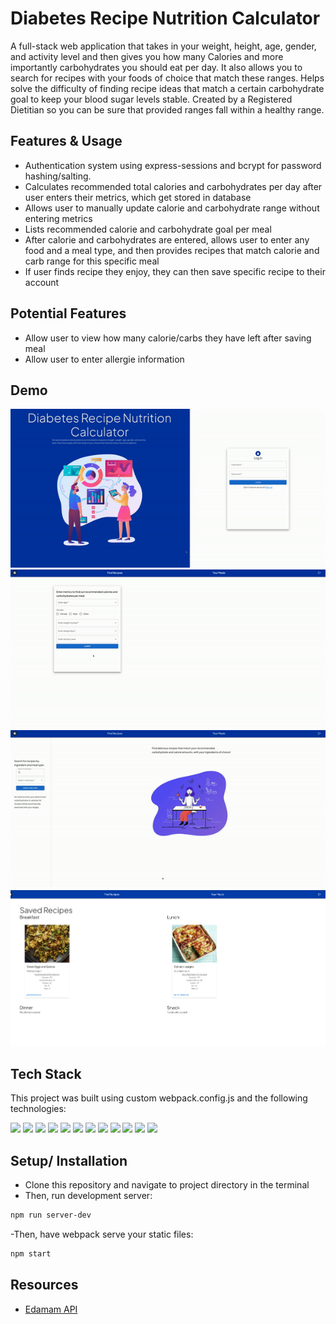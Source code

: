 # Diabetes Recipe Nutrition Calculator

A full-stack web application that takes in your weight, height, age, gender, and activity level and then gives you how many Calories and more importantly carbohydrates you should eat per day. It also allows you to search for recipes with your foods of choice that match these ranges. Helps solve the difficulty of finding recipe ideas that match a certain carbohydrate goal to keep your blood sugar levels stable. Created by a Registered Dietitian so you can be sure that provided ranges fall within a healthy range.

## Features & Usage

-  Authentication system using express-sessions and bcrypt for password hashing/salting.
-  Calculates recommended total calories and carbohydrates per day after user enters their metrics, which get stored in database
-  Allows user to manually update calorie and carbohydrate range without entering metrics
-  Lists recommended calorie and carbohydrate goal per meal
-  After calorie and carbohydrates are entered, allows user to enter any food and a meal type, and then provides recipes that match calorie and carb range for this specific meal
-  If user finds recipe they enjoy, they can then save specific recipe to their account

## Potential Features

-  Allow user to view how many calorie/carbs they have left after saving meal
-  Allow user to enter allergie information

## Demo

![](diagrams/login-page.gif "Signup and Login pages")
![](diagrams/metrics-page.gif "Form for entering metrics")
![](diagrams/recipes.gif "Search for recipes page")
![](diagrams/05-03-2022-20.49.13.jpg "Saved recipes")

## Tech Stack

This project was built using custom webpack.config.js and the following technologies:

<img src="https://img.shields.io/badge/MongoDB-4EA94B?style=for-the-badge&logo=mongodb&logoColor=white" />
<img src="https://img.shields.io/badge/Express.js-000000?style=for-the-badge&logo=express&logoColor=white" />
<img src="https://img.shields.io/badge/React-20232A?style=for-the-badge&logo=react&logoColor=61DAFB" />
<img src="https://img.shields.io/badge/Node.js-339933?style=for-the-badge&logo=nodedotjs&logoColor=white" />
<img src="https://img.shields.io/badge/JavaScript-323330?style=for-the-badge&logo=javascript&logoColor=F7DF1E" />
<img src="https://img.shields.io/badge/CSS3-1572B6?style=for-the-badge&logo=css3&logoColor=white" />
<img src="https://img.shields.io/badge/npm-CB3837?style=for-the-badge&logo=npm&logoColor=white" />
<img src="https://img.shields.io/badge/prettier-1A2C34?style=for-the-badge&logo=prettier&logoColor=F7BA3E" />
<img src="https://img.shields.io/badge/Webpack-8DD6F9?style=for-the-badge&logo=Webpack&logoColor=white" />
<img src="https://img.shields.io/badge/Babel-F9DC3E?style=for-the-badge&logo=babel&logoColor=white" />
<img src="https://img.shields.io/badge/Material%20UI-007FFF?style=for-the-badge&logo=mui&logoColor=white" />
<img src="https://img.shields.io/badge/Insomnia-5849be?style=for-the-badge&logo=Insomnia&logoColor=white" />

## Setup/ Installation

-  Clone this repository and navigate to project directory in the terminal
-  Then, run development server:

```bash
npm run server-dev
```

-Then, have webpack serve your static files:

```bash
npm start
```

## Resources

-  [Edamam API](https://www.edamam.com/?gclid=Cj0KCQjwyMiTBhDKARIsAAJ-9VuwvU8TGmj1rEfWavPwrBSU-tzk-fxHe4yFU5UdpV77PwDeHZWFwYMaAukDEALw_wcB)
